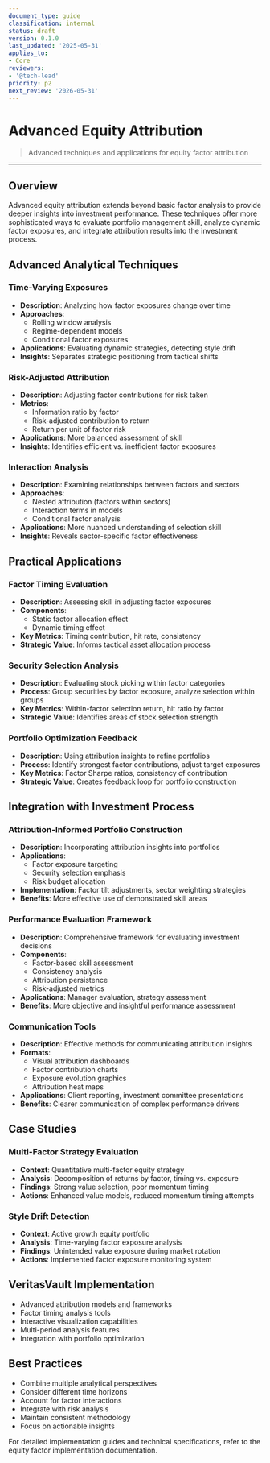 ```yaml
---
document_type: guide
classification: internal
status: draft
version: 0.1.0
last_updated: '2025-05-31'
applies_to:
- Core
reviewers:
- '@tech-lead'
priority: p2
next_review: '2026-05-31'
---
```


# Advanced Equity Attribution

> Advanced techniques and applications for equity factor attribution

---

## Overview

Advanced equity attribution extends beyond basic factor analysis to provide deeper insights into investment performance. These techniques offer more sophisticated ways to evaluate portfolio management skill, analyze dynamic factor exposures, and integrate attribution results into the investment process.

## Advanced Analytical Techniques

### Time-Varying Exposures

* **Description**: Analyzing how factor exposures change over time
* **Approaches**:
  * Rolling window analysis
  * Regime-dependent models
  * Conditional factor exposures
* **Applications**: Evaluating dynamic strategies, detecting style drift
* **Insights**: Separates strategic positioning from tactical shifts

### Risk-Adjusted Attribution

* **Description**: Adjusting factor contributions for risk taken
* **Metrics**:
  * Information ratio by factor
  * Risk-adjusted contribution to return
  * Return per unit of factor risk
* **Applications**: More balanced assessment of skill
* **Insights**: Identifies efficient vs. inefficient factor exposures

### Interaction Analysis

* **Description**: Examining relationships between factors and sectors
* **Approaches**:
  * Nested attribution (factors within sectors)
  * Interaction terms in models
  * Conditional factor analysis
* **Applications**: More nuanced understanding of selection skill
* **Insights**: Reveals sector-specific factor effectiveness

## Practical Applications

### Factor Timing Evaluation

* **Description**: Assessing skill in adjusting factor exposures
* **Components**:
  * Static factor allocation effect
  * Dynamic timing effect
* **Key Metrics**: Timing contribution, hit rate, consistency
* **Strategic Value**: Informs tactical asset allocation process

### Security Selection Analysis

* **Description**: Evaluating stock picking within factor categories
* **Process**: Group securities by factor exposure, analyze selection within groups
* **Key Metrics**: Within-factor selection return, hit ratio by factor
* **Strategic Value**: Identifies areas of stock selection strength

### Portfolio Optimization Feedback

* **Description**: Using attribution insights to refine portfolios
* **Process**: Identify strongest factor contributions, adjust target exposures
* **Key Metrics**: Factor Sharpe ratios, consistency of contribution
* **Strategic Value**: Creates feedback loop for portfolio construction

## Integration with Investment Process

### Attribution-Informed Portfolio Construction

* **Description**: Incorporating attribution insights into portfolios
* **Applications**:
  * Factor exposure targeting
  * Security selection emphasis
  * Risk budget allocation
* **Implementation**: Factor tilt adjustments, sector weighting strategies
* **Benefits**: More effective use of demonstrated skill areas

### Performance Evaluation Framework

* **Description**: Comprehensive framework for evaluating investment decisions
* **Components**:
  * Factor-based skill assessment
  * Consistency analysis
  * Attribution persistence
  * Risk-adjusted metrics
* **Applications**: Manager evaluation, strategy assessment
* **Benefits**: More objective and insightful performance assessment

### Communication Tools

* **Description**: Effective methods for communicating attribution insights
* **Formats**:
  * Visual attribution dashboards
  * Factor contribution charts
  * Exposure evolution graphics
  * Attribution heat maps
* **Applications**: Client reporting, investment committee presentations
* **Benefits**: Clearer communication of complex performance drivers

## Case Studies

### Multi-Factor Strategy Evaluation

* **Context**: Quantitative multi-factor equity strategy
* **Analysis**: Decomposition of returns by factor, timing vs. exposure
* **Findings**: Strong value selection, poor momentum timing
* **Actions**: Enhanced value models, reduced momentum timing attempts

### Style Drift Detection

* **Context**: Active growth equity portfolio
* **Analysis**: Time-varying factor exposure analysis
* **Findings**: Unintended value exposure during market rotation
* **Actions**: Implemented factor exposure monitoring system

## VeritasVault Implementation

* Advanced attribution models and frameworks
* Factor timing analysis tools
* Interactive visualization capabilities
* Multi-period analysis features
* Integration with portfolio optimization

## Best Practices

* Combine multiple analytical perspectives
* Consider different time horizons
* Account for factor interactions
* Integrate with risk analysis
* Maintain consistent methodology
* Focus on actionable insights

For detailed implementation guides and technical specifications, refer to the equity factor implementation documentation.